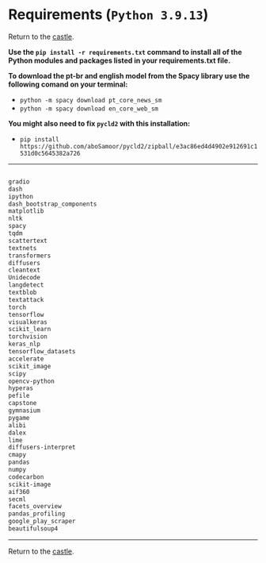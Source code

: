 # Requirements (`Python 3.9.13`)

Return to the [castle](https://github.com/Nkluge-correa/teeny-tiny_castle).

**Use the `pip install -r requirements.txt` command to install all of the Python modules and packages listed in your requirements.txt file.**

**To download the pt-br and english model from the Spacy library use the following comand on your terminal:**

- `python -m spacy download pt_core_news_sm`
- `python -m spacy download en_core_web_sm`

**You might also need to fix `pycld2` with this installation:**

- `pip install https://github.com/aboSamoor/pycld2/zipball/e3ac86ed4d4902e912691c1531d0c5645382a726`

---

```bash

gradio
dash
ipython
dash_bootstrap_components
matplotlib
nltk
spacy
tqdm
scattertext
textnets
transformers
diffusers
cleantext
Unidecode
langdetect
textblob
textattack
torch
tensorflow
visualkeras
scikit_learn
torchvision
keras_nlp
tensorflow_datasets
accelerate
scikit_image
scipy
opencv-python
hyperas
pefile
capstone
gymnasium
pygame
alibi
dalex
lime
diffusers-interpret
cmapy
pandas
numpy
codecarbon
scikit-image
aif360
secml
facets_overview
pandas_profiling
google_play_scraper
beautifulsoup4

```

---

Return to the [castle](https://github.com/Nkluge-correa/teeny-tiny_castle).
